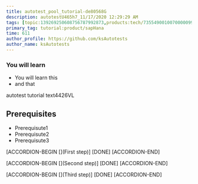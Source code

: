 ```yaml
---
title: autotest_pool_tutorial-de80568G
description: autotestU465h7_11/17/2020 12:29:29 AM
tags: [topic:139269250608756787992873,products:tech/73554900100700000996,tutorial:experience/advanced]
primary_tag: tutorial:product/sapHana
time: 611
author_profile: https://github.com/ksAutotests
author_name: ksAutotests
---
```

### You will learn
- You will learn this
- and that

autotest tutorial text4426VL

## Prerequisites
- Prerequisute1
- Prerequisute2
- Prerequisute3

[ACCORDION-BEGIN [](First step)]
[DONE]
[ACCORDION-END]

[ACCORDION-BEGIN [](Second step)]
[DONE]
[ACCORDION-END]

[ACCORDION-BEGIN [](Third step)]
[DONE]
[ACCORDION-END]

